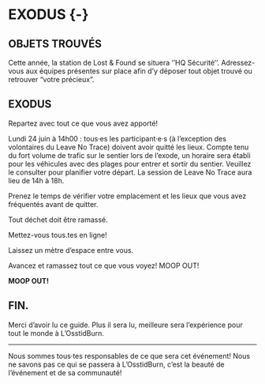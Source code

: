 # EXODUS {-}

<h2><span>OBJETS TROUVÉS</span></h2>

Cette année, la station de Lost & Found se situera ‘’HQ Sécurité’’. Adressez-vous aux équipes présentes sur place afin d’y déposer tout objet trouvé ou retrouver “votre précieux”. 


<h2><span>EXODUS</span></h2>

Repartez avec tout ce que vous avez apporté! 


Lundi 24 juin à 14h00 : tous·es les participant·e·s  (à l’exception des volontaires du Leave No Trace) doivent avoir quitté les lieux. Compte tenu du fort volume de trafic sur le sentier lors de l’exode, un horaire sera établi pour les véhicules avec des plages pour entrer et sortir du sentier. Veuillez le consulter pour planifier votre départ. La session de Leave No Trace aura lieu de 14h à 18h. 


Prenez le temps de vérifier votre emplacement et les lieux que vous avez fréquentés avant de quitter.  


Tout déchet doit être ramassé. 


Mettez-vous tous.tes en ligne! 


Laissez un mètre d’espace entre vous. 


Avancez et ramassez tout ce que vous voyez! MOOP OUT!

**MOOP OUT!**

<h2><span> FIN. </span></h2>

Merci d’avoir lu ce guide. 
Plus il sera lu, meilleure sera l’expérience pour  tout le monde à L’OsstidBurn.

--- 

Nous sommes tous·tes responsables de ce que sera cet événement! Nous ne savons pas ce qui se passera à L’OsstidBurn, c’est la beauté de l’événement et de sa communauté! 
